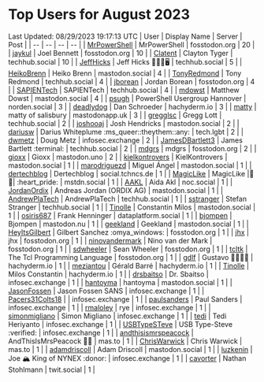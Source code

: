 # Top Users for August 2023
Last Updated: 08/29/2023 19:17:13 UTC
| User | Display Name | Server | Post |
| -- | -- | -- | -- |
| [MrPowerShell](https://fosstodon.org/@MrPowerShell) | MrPowerShell | fosstodon.org | 20 |
| [jaykul](https://fosstodon.org/@jaykul) | Joel Bennett | fosstodon.org | 10 |
| [Clatent](https://techhub.social/@Clatent) | Clayton Tyger | techhub.social | 10 |
| [JeffHicks](https://techhub.social/@JeffHicks) | Jeff Hicks 🐶🎼🍷🖥️ | techhub.social | 5 |
| [HeikoBrenn](https://mastodon.social/@HeikoBrenn) | Heiko Brenn | mastodon.social | 4 |
| [TonyRedmond](https://techhub.social/@TonyRedmond) | Tony Redmond | techhub.social | 4 |
| [jborean](https://fosstodon.org/@jborean) | Jordan Borean | fosstodon.org | 4 |
| [SAPIENTech](https://techhub.social/@SAPIENTech) | SAPIENTech | techhub.social | 4 |
| [mdowst](https://mastodon.social/@mdowst) | Matthew Dowst | mastodon.social | 4 |
| [psugh](https://norden.social/@psugh) | PowerShell Usergroup Hannover | norden.social | 3 |
| [deadlydog](https://hachyderm.io/@deadlydog) | Dan Schroeder | hachyderm.io | 3 |
| [matty](https://mastodonapp.uk/@matty) | matty of salisbury | mastodonapp.uk | 3 |
| [gregglsc](https://techhub.social/@gregglsc) | Gregg Lott | techhub.social | 2 |
| [joshooaj](https://mastodon.social/@joshooaj) | Josh Hendricks | mastodon.social | 2 |
| [dariusw](https://tech.lgbt/@dariusw) | Darius Whiteplume :ms_queer:​:theythem:​:any:​ | tech.lgbt | 2 |
| [dwmetz](https://infosec.exchange/@dwmetz) | Doug Metz | infosec.exchange | 2 |
| [JamesDBartlett3](https://techhub.social/@JamesDBartlett3) | James Bartlett :terminal: | techhub.social | 2 |
| [mdgrs](https://fosstodon.org/@mdgrs) | mdgrs | fosstodon.org | 2 |
| [gioxx](https://mastodon.uno/@gioxx) | Gioxx | mastodon.uno | 2 |
| [kielkontrovers](https://mastodon.social/@kielkontrovers) | KielKontrovers | mastodon.social | 1 |
| [marodriguezd](https://mastodon.social/@marodriguezd) | Miguel Ángel | mastodon.social | 1 |
| [dertechblog](https://social.tchncs.de/@dertechblog) | Dertechblog | social.tchncs.de | 1 |
| [MagicLike](https://mstdn.social/@MagicLike) | MagicLike |💙💛| :heart_pride: | mstdn.social | 1 |
| [AAKL](https://noc.social/@AAKL) | Aida Akl | noc.social | 1 |
| [JordanOrdix](https://mastodon.social/@JordanOrdix) | Andreas Jordan (ORDIX AG) | mastodon.social | 1 |
| [AndrewPlaTech](https://techhub.social/@AndrewPlaTech) | AndrewPlaTech | techhub.social | 1 |
| [sstranger](https://techhub.social/@sstranger) | Stefan Stranger | techhub.social | 1 |
| [Tinolle](https://mastodon.social/@Tinolle) | Constantin Milos | mastodon.social | 1 |
| [osiris687](https://dataplatform.social/@osiris687) | Frank Henninger | dataplatform.social | 1 |
| [bjompen](https://mastodon.nu/@bjompen) | Bjompen | mastodon.nu | 1 |
| [geekland](https://mastodon.social/@geekland) | Geekland | mastodon.social | 1 |
| [HeyItsGilbert](https://fosstodon.org/@HeyItsGilbert) | Gilbert Sanchez :omya_windows: | fosstodon.org | 1 |
| [jhx](https://fosstodon.org/@jhx) | jhx | fosstodon.org | 1 |
| [ninovandermark](https://fosstodon.org/@ninovandermark) | Nino van der Mark | fosstodon.org | 1 |
| [sdwheeler](https://fosstodon.org/@sdwheeler) | Sean Wheeler | fosstodon.org | 1 |
| [tcltk](https://fosstodon.org/@tcltk) | The Tcl Programming Language | fosstodon.org | 1 |
| [gdlf](https://hachyderm.io/@gdlf) | Gustavo 👾🌈🎯🎉 | hachyderm.io | 1 |
| [meziantou](https://hachyderm.io/@meziantou) | Gérald Barré | hachyderm.io | 1 |
| [Tinolle](https://hachyderm.io/@Tinolle) | Milos Constantin | hachyderm.io | 1 |
| [drsbaitso](https://infosec.exchange/@drsbaitso) | Dr. Sbaitso | infosec.exchange | 1 |
| [hantoyma](https://mastodon.social/@hantoyma) | hantoyma | mastodon.social | 1 |
| [JasonFossen](https://infosec.exchange/@JasonFossen) | Jason Fossen SANS | infosec.exchange | 1 |
| [Pacers31Colts18](https://infosec.exchange/@Pacers31Colts18) |  | infosec.exchange | 1 |
| [paulsanders](https://infosec.exchange/@paulsanders) | Paul Sanders | infosec.exchange | 1 |
| [rmaloley](https://infosec.exchange/@rmaloley) | rye | infosec.exchange | 1 |
| [simonmigliano](https://infosec.exchange/@simonmigliano) | Simon Migliano | infosec.exchange | 1 |
| [tedi](https://infosec.exchange/@tedi) | Tedi Heriyanto | infosec.exchange | 1 |
| [USBTypeSTeve](https://infosec.exchange/@USBTypeSTeve) | USB Type-Steve :verified: | infosec.exchange | 1 |
| [andthisismrspeacock](https://mas.to/@andthisismrspeacock) | AndThisIsMrsPeacock 🏳‍🌈 | mas.to | 1 |
| [ChrisWarwick](https://mas.to/@ChrisWarwick) | Chris Warwick | mas.to | 1 |
| [adamdriscoll](https://mastodon.social/@adamdriscoll) | Adam Driscoll | mastodon.social | 1 |
| [luzkenin](https://infosec.exchange/@luzkenin) | Joe 🏔️ King of NYNEX :donor: | infosec.exchange | 1 |
| [cavorter](https://twit.social/@cavorter) | Nathan Stohlmann | twit.social | 1 |
